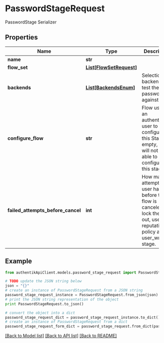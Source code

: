 # PasswordStageRequest

PasswordStage Serializer

## Properties
Name | Type | Description | Notes
------------ | ------------- | ------------- | -------------
**name** | **str** |  | 
**flow_set** | [**List[FlowSetRequest]**](FlowSetRequest.md) |  | [optional] 
**backends** | [**List[BackendsEnum]**](BackendsEnum.md) | Selection of backends to test the password against. | 
**configure_flow** | **str** | Flow used by an authenticated user to configure this Stage. If empty, user will not be able to configure this stage. | [optional] 
**failed_attempts_before_cancel** | **int** | How many attempts a user has before the flow is canceled. To lock the user out, use a reputation policy and a user_write stage. | [optional] 

## Example

```python
from authentikApiClient.models.password_stage_request import PasswordStageRequest

# TODO update the JSON string below
json = "{}"
# create an instance of PasswordStageRequest from a JSON string
password_stage_request_instance = PasswordStageRequest.from_json(json)
# print the JSON string representation of the object
print PasswordStageRequest.to_json()

# convert the object into a dict
password_stage_request_dict = password_stage_request_instance.to_dict()
# create an instance of PasswordStageRequest from a dict
password_stage_request_form_dict = password_stage_request.from_dict(password_stage_request_dict)
```
[[Back to Model list]](../README.md#documentation-for-models) [[Back to API list]](../README.md#documentation-for-api-endpoints) [[Back to README]](../README.md)


